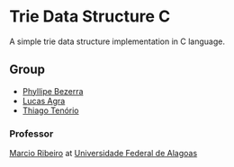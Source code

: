 # Trie Data Structure C

A simple trie data structure implementation in C language.

## Group
- [Phyllipe Bezerra](https://github.com/pmba)
- [Lucas Agra](https://github.com/lucasagra)
- [Thiago Tenório](https://github.com/thitcc)

### Professor 
[Marcio Ribeiro](https://sites.google.com/a/ic.ufal.br/marcio/home) at [Universidade Federal de Alagoas](http://www.ufal.edu.br/)
